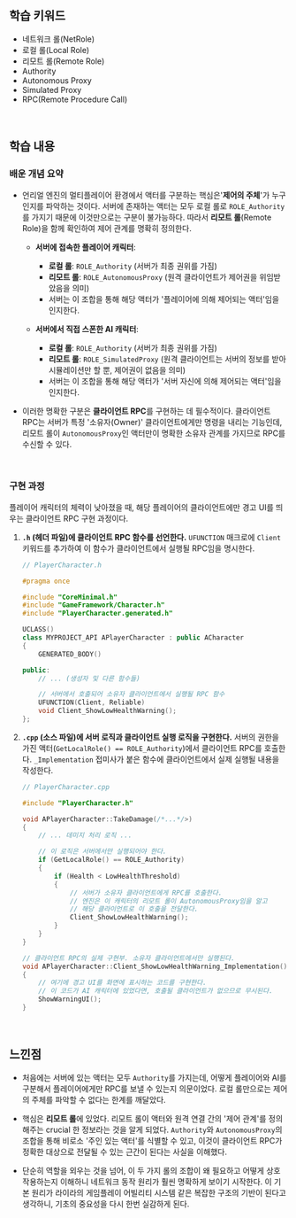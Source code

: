 ## 학습 키워드

- 네트워크 롤(NetRole)
- 로컬 롤(Local Role)
- 리모트 롤(Remote Role)
- Authority
- Autonomous Proxy
- Simulated Proxy
- RPC(Remote Procedure Call)

<br/>

## 학습 내용

### 배운 개념 요약

- 언리얼 엔진의 멀티플레이어 환경에서 액터를 구분하는 핵심은'**제어의 주체**'가 누구인지를 파악하는 것이다. 서버에 존재하는 액터는 모두 로컬 롤로 `ROLE_Authority`를 가지기 때문에 이것만으로는 구분이 불가능하다. 따라서 **리모트 롤**(Remote Role)을 함께 확인하여 제어 관계를 명확히 정의한다.

  * **서버에 접속한 플레이어 캐릭터**:

      * **로컬 롤**: `ROLE_Authority` (서버가 최종 권위를 가짐)
      * **리모트 롤**: `ROLE_AutonomousProxy` (원격 클라이언트가 제어권을 위임받았음을 의미)
      * 서버는 이 조합을 통해 해당 액터가 '플레이어에 의해 제어되는 액터'임을 인지한다.

  * **서버에서 직접 스폰한 AI 캐릭터**:

      * **로컬 롤**: `ROLE_Authority` (서버가 최종 권위를 가짐)
      * **리모트 롤**: `ROLE_SimulatedProxy` (원격 클라이언트는 서버의 정보를 받아 시뮬레이션만 할 뿐, 제어권이 없음을 의미)
      * 서버는 이 조합을 통해 해당 액터가 '서버 자신에 의해 제어되는 액터'임을 인지한다.

- 이러한 명확한 구분은 **클라이언트 RPC**를 구현하는 데 필수적이다. 클라이언트 RPC는 서버가 특정 '소유자(Owner)' 클라이언트에게만 명령을 내리는 기능인데, 리모트 롤이 `AutonomousProxy`인 액터만이 명확한 소유자 관계를 가지므로 RPC를 수신할 수 있다.

<br/>

### 구현 과정

플레이어 캐릭터의 체력이 낮아졌을 때, 해당 플레이어의 클라이언트에만 경고 UI를 띄우는 클라이언트 RPC 구현 과정이다.

1.  **`.h` (헤더 파일)에 클라이언트 RPC 함수를 선언한다.**
    `UFUNCTION` 매크로에 `Client` 키워드를 추가하여 이 함수가 클라이언트에서 실행될 RPC임을 명시한다.

    ```cpp
    // PlayerCharacter.h

    #pragma once

    #include "CoreMinimal.h"
    #include "GameFramework/Character.h"
    #include "PlayerCharacter.generated.h"

    UCLASS()
    class MYPROJECT_API APlayerCharacter : public ACharacter
    {
        GENERATED_BODY()

    public:
        // ... (생성자 및 다른 함수들)

        // 서버에서 호출되어 소유자 클라이언트에서 실행될 RPC 함수
        UFUNCTION(Client, Reliable)
        void Client_ShowLowHealthWarning();
    };
    ```

2.  **`.cpp` (소스 파일)에 서버 로직과 클라이언트 실행 로직을 구현한다.**
    서버의 권한을 가진 액터(`GetLocalRole() == ROLE_Authority`)에서 클라이언트 RPC를 호출한다. `_Implementation` 접미사가 붙은 함수에 클라이언트에서 실제 실행될 내용을 작성한다.

    ```cpp
    // PlayerCharacter.cpp

    #include "PlayerCharacter.h"

    void APlayerCharacter::TakeDamage(/*...*/>)
    {
        // ... 데미지 처리 로직 ...

        // 이 로직은 서버에서만 실행되어야 한다.
        if (GetLocalRole() == ROLE_Authority)
        {
            if (Health < LowHealthThreshold)
            {
                // 서버가 소유자 클라이언트에게 RPC를 호출한다.
                // 엔진은 이 캐릭터의 리모트 롤이 AutonomousProxy임을 알고
                // 해당 클라이언트로 이 호출을 전달한다.
                Client_ShowLowHealthWarning();
            }
        }
    }

    // 클라이언트 RPC의 실제 구현부. 소유자 클라이언트에서만 실행된다.
    void APlayerCharacter::Client_ShowLowHealthWarning_Implementation()
    {
        // 여기에 경고 UI를 화면에 표시하는 코드를 구현한다.
        // 이 코드가 AI 캐릭터에 있었다면, 호출될 클라이언트가 없으므로 무시된다.
        ShowWarningUI();
    }
    ```

<br/>

## 느낀점

- 처음에는 서버에 있는 액터는 모두 `Authority`를 가지는데, 어떻게 플레이어와 AI를 구분해서 플레이어에게만 RPC를 보낼 수 있는지 의문이었다. 로컬 롤만으로는 제어의 주체를 파악할 수 없다는 한계를 깨달았다.

- 핵심은 **리모트 롤**에 있었다. 리모트 롤이 액터와 원격 연결 간의 '제어 관계'를 정의해주는 crucial 한 정보라는 것을 알게 되었다. `Authority`와 `AutonomousProxy`의 조합을 통해 비로소 '주인 있는 액터'를 식별할 수 있고, 이것이 클라이언트 RPC가 정확한 대상으로 전달될 수 있는 근간이 된다는 사실을 이해했다.

- 단순히 역할을 외우는 것을 넘어, 이 두 가지 롤의 조합이 왜 필요하고 어떻게 상호작용하는지 이해하니 네트워크 동작 원리가 훨씬 명확하게 보이기 시작한다. 이 기본 원리가 라이라의 게임플레이 어빌리티 시스템 같은 복잡한 구조의 기반이 된다고 생각하니, 기초의 중요성을 다시 한번 실감하게 된다.
